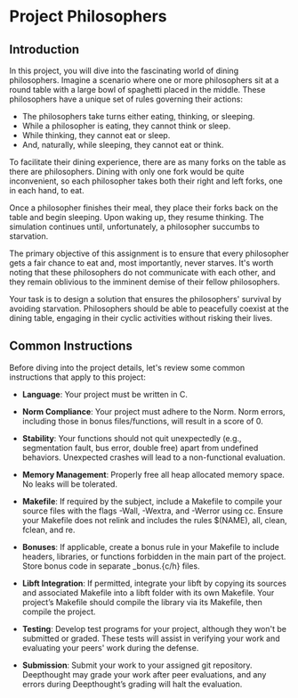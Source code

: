 # Project Philosophers

## Introduction

In this project, you will dive into the fascinating world of dining philosophers. Imagine a scenario where one or more philosophers sit at a round table with a large bowl of spaghetti placed in the middle. These philosophers have a unique set of rules governing their actions:

- The philosophers take turns either eating, thinking, or sleeping.
- While a philosopher is eating, they cannot think or sleep.
- While thinking, they cannot eat or sleep.
- And, naturally, while sleeping, they cannot eat or think.

To facilitate their dining experience, there are as many forks on the table as there are philosophers. Dining with only one fork would be quite inconvenient, so each philosopher takes both their right and left forks, one in each hand, to eat.

Once a philosopher finishes their meal, they place their forks back on the table and begin sleeping. Upon waking up, they resume thinking. The simulation continues until, unfortunately, a philosopher succumbs to starvation.

The primary objective of this assignment is to ensure that every philosopher gets a fair chance to eat and, most importantly, never starves. It's worth noting that these philosophers do not communicate with each other, and they remain oblivious to the imminent demise of their fellow philosophers.

Your task is to design a solution that ensures the philosophers' survival by avoiding starvation. Philosophers should be able to peacefully coexist at the dining table, engaging in their cyclic activities without risking their lives.


## Common Instructions

Before diving into the project details, let's review some common instructions that apply to this project:

- **Language**: Your project must be written in C.

- **Norm Compliance**: Your project must adhere to the Norm. Norm errors, including those in bonus files/functions, will result in a score of 0.

- **Stability**: Your functions should not quit unexpectedly (e.g., segmentation fault, bus error, double free) apart from undefined behaviors. Unexpected crashes will lead to a non-functional evaluation.

- **Memory Management**: Properly free all heap allocated memory space. No leaks will be tolerated.

- **Makefile**: If required by the subject, include a Makefile to compile your source files with the flags -Wall, -Wextra, and -Werror using cc. Ensure your Makefile does not relink and includes the rules $(NAME), all, clean, fclean, and re.

- **Bonuses**: If applicable, create a bonus rule in your Makefile to include headers, libraries, or functions forbidden in the main part of the project. Store bonus code in separate _bonus.{c/h} files.

- **Libft Integration**: If permitted, integrate your libft by copying its sources and associated Makefile into a libft folder with its own Makefile. Your project’s Makefile should compile the library via its Makefile, then compile the project.

- **Testing**: Develop test programs for your project, although they won't be submitted or graded. These tests will assist in verifying your work and evaluating your peers' work during the defense.

- **Submission**: Submit your work to your assigned git repository. Deepthought may grade your work after peer evaluations, and any errors during Deepthought’s grading will halt the evaluation.
